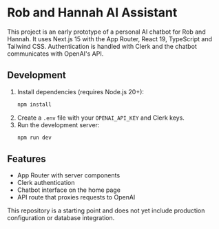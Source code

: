 # Rob and Hannah AI Assistant

This project is an early prototype of a personal AI chatbot for Rob and Hannah. It uses Next.js 15 with the App Router, React 19, TypeScript and Tailwind CSS. Authentication is handled with Clerk and the chatbot communicates with OpenAI's API.

## Development

1. Install dependencies (requires Node.js 20+):
   ```bash
   npm install
   ```
2. Create a `.env` file with your `OPENAI_API_KEY` and Clerk keys.
3. Run the development server:
   ```bash
   npm run dev
   ```

## Features

- App Router with server components
- Clerk authentication
- Chatbot interface on the home page
- API route that proxies requests to OpenAI

This repository is a starting point and does not yet include production configuration or database integration.
